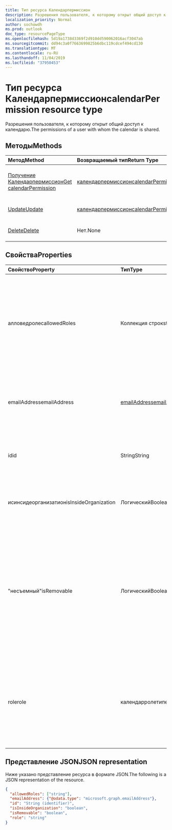 ```yaml
---
title: Тип ресурса Календарпермиссион
description: Разрешения пользователя, к которому открыт общий доступ к календарю.
localization_priority: Normal
author: sochowdh
ms.prod: outlook
doc_type: resourcePageType
ms.openlocfilehash: 5d19a1738d3369f2d910dd590062016acf3047ab
ms.sourcegitcommit: dd94c3a0f7663699825b6dbc119cdcef494cd130
ms.translationtype: MT
ms.contentlocale: ru-RU
ms.lasthandoff: 11/04/2019
ms.locfileid: "37950453"
---
```

# <a name="calendarpermission-resource-type"></a><span data-ttu-id="71d63-103">Тип ресурса Календарпермиссион</span><span class="sxs-lookup"><span data-stu-id="71d63-103">calendarPermission resource type</span></span>

<span data-ttu-id="71d63-104">Разрешения пользователя, к которому открыт общий доступ к календарю.</span><span class="sxs-lookup"><span data-stu-id="71d63-104">The permissions of a user with whom the calendar is shared.</span></span> 

## <a name="methods"></a><span data-ttu-id="71d63-105">Методы</span><span class="sxs-lookup"><span data-stu-id="71d63-105">Methods</span></span>

| <span data-ttu-id="71d63-106">Метод</span><span class="sxs-lookup"><span data-stu-id="71d63-106">Method</span></span>       | <span data-ttu-id="71d63-107">Возвращаемый тип</span><span class="sxs-lookup"><span data-stu-id="71d63-107">Return Type</span></span> | <span data-ttu-id="71d63-108">Описание</span><span class="sxs-lookup"><span data-stu-id="71d63-108">Description</span></span> |
|:-------------|:------------|:------------|
| [<span data-ttu-id="71d63-109">Получение Календарпермиссион</span><span class="sxs-lookup"><span data-stu-id="71d63-109">Get calendarPermission</span></span>](../api/calendarpermission-get.md) | [<span data-ttu-id="71d63-110">календарпермиссион</span><span class="sxs-lookup"><span data-stu-id="71d63-110">calendarPermission</span></span>](calendarpermission.md) | <span data-ttu-id="71d63-111">Чтение свойств и связей объекта Календарпермиссион.</span><span class="sxs-lookup"><span data-stu-id="71d63-111">Read properties and relationships of calendarPermission object.</span></span> |
| [<span data-ttu-id="71d63-112">Update</span><span class="sxs-lookup"><span data-stu-id="71d63-112">Update</span></span>](../api/calendarpermission-update.md) | [<span data-ttu-id="71d63-113">календарпермиссион</span><span class="sxs-lookup"><span data-stu-id="71d63-113">calendarPermission</span></span>](calendarpermission.md) | <span data-ttu-id="71d63-114">Обновление объекта Календарпермиссион.</span><span class="sxs-lookup"><span data-stu-id="71d63-114">Update calendarPermission object.</span></span> |
| [<span data-ttu-id="71d63-115">Delete</span><span class="sxs-lookup"><span data-stu-id="71d63-115">Delete</span></span>](../api/calendarpermission-delete.md) | <span data-ttu-id="71d63-116">Нет.</span><span class="sxs-lookup"><span data-stu-id="71d63-116">None</span></span> | <span data-ttu-id="71d63-117">Удаление объекта Календарпермиссион.</span><span class="sxs-lookup"><span data-stu-id="71d63-117">Delete calendarPermission object.</span></span> |

## <a name="properties"></a><span data-ttu-id="71d63-118">Свойства</span><span class="sxs-lookup"><span data-stu-id="71d63-118">Properties</span></span>

| <span data-ttu-id="71d63-119">Свойство</span><span class="sxs-lookup"><span data-stu-id="71d63-119">Property</span></span>     | <span data-ttu-id="71d63-120">Тип</span><span class="sxs-lookup"><span data-stu-id="71d63-120">Type</span></span>        | <span data-ttu-id="71d63-121">Описание</span><span class="sxs-lookup"><span data-stu-id="71d63-121">Description</span></span> |
|:-------------|:------------|:------------|
|<span data-ttu-id="71d63-122">алловедролес</span><span class="sxs-lookup"><span data-stu-id="71d63-122">allowedRoles</span></span>|<span data-ttu-id="71d63-123">Коллекция строк</span><span class="sxs-lookup"><span data-stu-id="71d63-123">string collection</span></span>| <span data-ttu-id="71d63-124">Список разрешенных для общего доступа уровней разрешений для календаря.</span><span class="sxs-lookup"><span data-stu-id="71d63-124">List of allowed sharing permission levels for the calendar.</span></span> <span data-ttu-id="71d63-125">Возможные значения: `none`, `freeBusyRead`, `limitedRead`, `read`, `write`, `delegateWithoutPrivateEventAccess`, `delegateWithPrivateEventAccess`, `custom`.</span><span class="sxs-lookup"><span data-stu-id="71d63-125">Possible values are: `none`, `freeBusyRead`, `limitedRead`, `read`, `write`, `delegateWithoutPrivateEventAccess`, `delegateWithPrivateEventAccess`, `custom`.</span></span>|
|<span data-ttu-id="71d63-126">emailAddress</span><span class="sxs-lookup"><span data-stu-id="71d63-126">emailAddress</span></span>|[<span data-ttu-id="71d63-127">emailAddress</span><span class="sxs-lookup"><span data-stu-id="71d63-127">emailAddress</span></span>](emailaddress.md)| <span data-ttu-id="71d63-128">Представляет общую папку, у которой есть доступ к календарю.</span><span class="sxs-lookup"><span data-stu-id="71d63-128">Represents a sharee who has access to the calendar.</span></span> <span data-ttu-id="71d63-129">Для общего доступа к общему ресурсу "Моя организация" свойство **Address** имеет значение null.</span><span class="sxs-lookup"><span data-stu-id="71d63-129">For the "My Organization" sharee, the **address** property is null.</span></span> |
|<span data-ttu-id="71d63-130">id</span><span class="sxs-lookup"><span data-stu-id="71d63-130">id</span></span>|<span data-ttu-id="71d63-131">String</span><span class="sxs-lookup"><span data-stu-id="71d63-131">String</span></span>| <span data-ttu-id="71d63-132">Уникальный идентификатор пользователя (общего доступа), с которым открыт общий доступ к календарю.</span><span class="sxs-lookup"><span data-stu-id="71d63-132">The unique identifier of the user (sharee) with whom the calendar has been shared.</span></span> <span data-ttu-id="71d63-133">Только для чтения.</span><span class="sxs-lookup"><span data-stu-id="71d63-133">Read-only.</span></span>|
|<span data-ttu-id="71d63-134">исинсидеорганизатион</span><span class="sxs-lookup"><span data-stu-id="71d63-134">isInsideOrganization</span></span>|<span data-ttu-id="71d63-135">Логический</span><span class="sxs-lookup"><span data-stu-id="71d63-135">Boolean</span></span>| <span data-ttu-id="71d63-136">Значение true, если пользователь в контексте (Share) находится в той же организации, что и владелец календаря.</span><span class="sxs-lookup"><span data-stu-id="71d63-136">True if the user in context (sharee) is inside the same organization as the calendar owner.</span></span>|
|<span data-ttu-id="71d63-137">"несъемный"</span><span class="sxs-lookup"><span data-stu-id="71d63-137">isRemovable</span></span>|<span data-ttu-id="71d63-138">Логический</span><span class="sxs-lookup"><span data-stu-id="71d63-138">Boolean</span></span>| <span data-ttu-id="71d63-139">`True`, если пользователь может быть удален из списка общих папок для указанного календаря, `false` в противном случае.</span><span class="sxs-lookup"><span data-stu-id="71d63-139">`True` if the user can be removed from the list of sharees for the specified calendar, `false` otherwise.</span></span> <span data-ttu-id="71d63-140">Пользователь "Моя организация" определяет разрешения, которые пользователи в организации имеют в указанном календаре.</span><span class="sxs-lookup"><span data-stu-id="71d63-140">The "My organization" user determines the permissions other people within your organization have to the given calendar.</span></span> <span data-ttu-id="71d63-141">Вы не можете удалить "Моя организация" как общий доступ к календарю.</span><span class="sxs-lookup"><span data-stu-id="71d63-141">You cannot remove "My organization" as a sharee to a calendar.</span></span>|
|<span data-ttu-id="71d63-142">role</span><span class="sxs-lookup"><span data-stu-id="71d63-142">role</span></span>|<span data-ttu-id="71d63-143">календарролетипе</span><span class="sxs-lookup"><span data-stu-id="71d63-143">calendarRoleType</span></span>| <span data-ttu-id="71d63-144">Текущий уровень разрешений общего календаря.</span><span class="sxs-lookup"><span data-stu-id="71d63-144">Current permission level of the calendar sharee.</span></span> <span data-ttu-id="71d63-145">Возможные значения: `none`, `freeBusyRead`, `limitedRead`, `read`, `write`, `delegateWithoutPrivateEventAccess`, `delegateWithPrivateEventAccess`, `custom`.</span><span class="sxs-lookup"><span data-stu-id="71d63-145">Possible values are: `none`, `freeBusyRead`, `limitedRead`, `read`, `write`, `delegateWithoutPrivateEventAccess`, `delegateWithPrivateEventAccess`, `custom`.</span></span>|

## <a name="json-representation"></a><span data-ttu-id="71d63-146">Представление JSON</span><span class="sxs-lookup"><span data-stu-id="71d63-146">JSON representation</span></span>

<span data-ttu-id="71d63-147">Ниже указано представление ресурса в формате JSON.</span><span class="sxs-lookup"><span data-stu-id="71d63-147">The following is a JSON representation of the resource.</span></span>

<!-- {
  "blockType": "resource",
  "@odata.type": "microsoft.graph.calendarPermission",
  "keyProperty": "id"
}-->

```json
{
  "allowedRoles": ["string"],
  "emailAddress": {"@odata.type": "microsoft.graph.emailAddress"},
  "id": "String (identifier)",
  "isInsideOrganization": "boolean",
  "isRemovable": "boolean",
  "role": "string"
}
```

<!-- uuid: 16cd6b66-4b1a-43a1-adaf-3a886856ed98
2019-02-04 14:57:30 UTC -->
<!-- {
  "type": "#page.annotation",
  "description": "calendarPermission resource",
  "keywords": "",
  "section": "documentation",
  "tocPath": ""
}-->